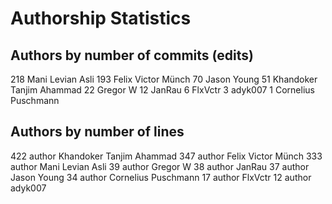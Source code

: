 # Authorship Statistics

## Authors by number of commits (edits)

   218	Mani Levian Asli
   193	Felix Victor Münch
    70	Jason Young
    51	Khandoker Tanjim Ahammad
    22	Gregor W
    12	JanRau
     6	FlxVctr
     3	adyk007
     1	Cornelius Puschmann

## Authors by number of lines

 422 author Khandoker Tanjim Ahammad
 347 author Felix Victor Münch
 333 author Mani Levian Asli
  39 author Gregor W
  38 author JanRau
  37 author Jason Young
  34 author Cornelius Puschmann
  17 author FlxVctr
  12 author adyk007
